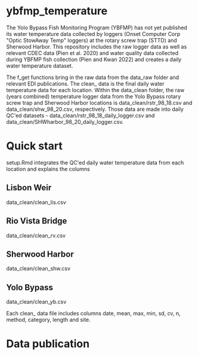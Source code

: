 # ybfmp_temperature

The Yolo Bypass Fish Monitoring Program (YBFMP) has not yet published its water temperature data collected by loggers (Onset Computer Corp "Optic StowAway Temp" loggers) at the rotary screw trap (STTD) and Sherwood Harbor. This repository includes the raw logger data as well as relevant CDEC data (Pien et al. 2020) and water quality data collected during YBFMP fish collection (Pien and Kwan 2022) and creates a daily water temperature dataset. 

The f_get functions bring in the raw data from the data_raw folder and relevant EDI publications. The clean_ data is the final daily water temperature data for each location. Within the data_clean folder, the raw (years combined) temperature logger data from the Yolo Bypass rotary screw trap and Sherwood Harbor locations is data_clean/rstr_98_18.csv and data_clean/shw_98_20.csv, respectively. Those data are made into daily QC'ed datasets - data_clean/rstr_98_18_daily_logger.csv and data_clean/SHWharbor_98_20_daily_logger.csv.

# Quick start 

setup.Rmd integrates the QC'ed daily water temperature data from each location and explains the columns 

## Lisbon Weir 
data_clean/clean_lis.csv 

## Rio Vista Bridge 
data_clean/clean_rv.csv 

## Sherwood Harbor 
data_clean/clean_shw.csv 

## Yolo Bypass
data_clean/clean_yb.csv 

Each clean_ data file includes columns date, mean, max, min, sd, cv, n, method, category, length and site.

# Data publication
